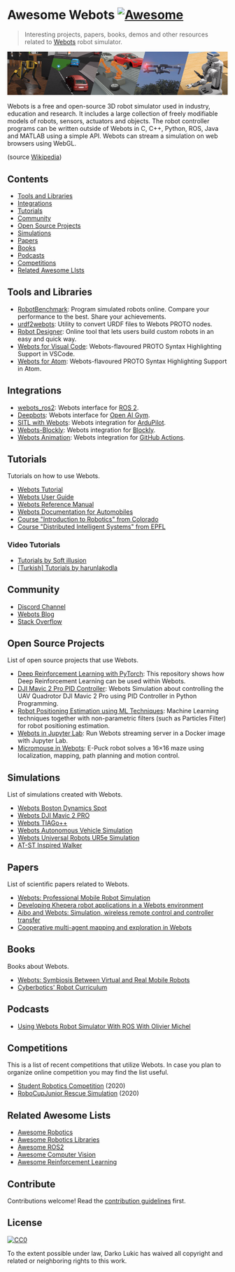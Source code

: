 # Awesome Webots [![Awesome](https://awesome.re/badge.svg)](https://awesome.re)


> Interesting projects, papers, books, demos and other resources related to [Webots](https://github.com/cyberbotics/webots) robot simulator.

![Webots Cover](assets/cover.png)

Webots is a free and open-source 3D robot simulator used in industry, education and research. It includes a large collection of freely modifiable models of robots, sensors, actuators and objects. The robot controller programs can be written outside of Webots in C, C++, Python, ROS, Java and MATLAB using a simple API. Webots can stream a simulation on web browsers using WebGL. 

(source [Wikipedia](https://en.wikipedia.org/wiki/Webots))


## Contents

- [Tools and Libraries](#tools-and-libraries)
- [Integrations](#itegrations)
- [Tutorials](#tutorials)
- [Community](#community)
- [Open Source Projects](#projects)
- [Simulations](#simulaitons)
- [Papers](#papers)
- [Books](#books)
- [Podcasts](#podcasts)
- [Competitions](#competitions)
- [Related Awesome LIsts](#related-awesome-lists)


## Tools and Libraries

- [RobotBenchmark](https://robotbenchmark.net/): Program simulated robots online. Compare your performance to the best. Share your achievements.
- [urdf2webots](https://github.com/cyberbotics/urdf2webots): Utility to convert URDF files to Webots PROTO nodes.
- [Robot Designer](https://github.com/cyberbotics/robot-designer): Online tool that lets users build custom robots in an easy and quick way.
- [Webots for Visual Code](https://marketplace.visualstudio.com/items?itemName=pymzor.language-proto-webots): Webots-flavoured PROTO Syntax Highlighting Support in VSCode.
- [Webots for Atom](https://github.com/tn12787/PROTO-Webots): Webots-flavoured PROTO Syntax Highlighting Support in Atom.

## Integrations

- [webots_ros2](https://github.com/cyberbotics/webots_ros2): Webots interface for [ROS 2](http://docs.ros.org/en/foxy/).
- [Deepbots](https://github.com/aidudezzz/deepbots): Webots interface for [Open AI Gym](https://gym.openai.com/).
- [SITL with Webots](https://ardupilot.org/dev/docs/sitl-with-webots.html): Webots integration for [ArduPilot](https://ardupilot.org/).
- [Webots-Blockly](https://github.com/victorhu3/Webots-Blockly): Webots integration for [Blockly](https://developers.google.com/blockly).
- [Webots Animation](https://github.com/marketplace/actions/webots-animation): Webots integration for [GitHub Actions](https://github.com/features/actions).

## Tutorials

Tutorials on how to use Webots.

- [Webots Tutorial](https://cyberbotics.com/doc/guide/tutorials)
- [Webots User Guide](https://cyberbotics.com/doc/guide/index)
- [Webots Reference Manual](https://cyberbotics.com/doc/reference/index)
- [Webots Documentation for Automobiles](https://cyberbotics.com/doc/automobile/index)
- [Course "Introduction to Robotics" from Colorado](http://correll.cs.colorado.edu/?s=webots)
- [Course "Distributed Intelligent Systems" from EPFL](https://www.epfl.ch/labs/disal/teaching/distributed_intelligent_systems/exercises/)

### Video Tutorials

- [Tutorials by Soft illusion](https://www.youtube.com/playlist?list=PLt69C9MnPchlWEV5AEhfT2HajlE2SJ55V)
- [[Turkish] Tutorials by harunlakodla](https://www.youtube.com/playlist?list=PL2gHOyQeamXK-UtKcDOBqy1TC7iazIaWE)


## Community

- [Discord Channel](https://discord.com/invite/nTWbN9m)
- [Webots Blog](https://www.cyberbotics.com/doc/blog/Webots-2020-a-release)
- [Stack Overflow](https://stackoverflow.com/questions/tagged/webots)


## Open Source Projects

List of open source projects that use Webots.

- [Deep Reinforcement Learning with PyTorch](https://github.com/LucasWaelti/RL_Webots): This repository shows how Deep Reinforcement Learning can be used within Webots.
- [DJI Mavic 2 Pro PID Controller](https://github.com/alpinmaarif/Webots-DJI-Mavic-2-Pro-PID-Controller): Webots Simulation about controlling the UAV Quadrotor DJI Mavic 2 Pro using PID Controller in Python Programming.
- [Robot Positioning Estimation using ML Techniques](https://github.com/joangerard/webots-thesis): Machine Learning techniques together with non-parametric filters (such as Particles Filter) for robot positioning estimation.
- [Webots in Jupyter Lab](https://github.com/RobInLabUJI/Webots-Docker): Run Webots streaming server in a Docker image with Jupyter Lab.
- [Micromouse in Webots](https://emstef.github.io/Micromouse/): E-Puck robot solves a 16×16 maze using localization, mapping, path planning and motion control.


## Simulations

List of simulations created with Webots.

- [Webots Boston Dynamics Spot](https://www.youtube.com/watch?v=b5mVe6dk0wI)
- [Webots DJI Mavic 2 PRO](https://www.youtube.com/watch?v=-hJssj_Vcw8)
- [Webots TIAGo++](https://www.youtube.com/watch?v=2KYpuaREQm0)
- [Webots Autonomous Vehicle Simulation](https://www.youtube.com/watch?v=RhzZ6Ao6Shc)
- [Webots Universal Robots UR5e Simulation](https://www.youtube.com/watch?v=WIY9ebqSXUc)
- [AT-ST Inspired Walker](https://twitter.com/mantisrobot/status/1254693299702714369)

## Papers

List of scientific papers related to Webots.

- [Webots: Professional Mobile Robot Simulation](https://journals.sagepub.com/doi/pdf/10.5772/5618)
- [Developing Khepera robot applications in a Webots environment](https://ieeexplore.ieee.org/abstract/document/903293)
- [Aibo and Webots: Simulation, wireless remote control and controller transfer](https://www.sciencedirect.com/science/article/abs/pii/S0921889006000327)
- [Cooperative multi-agent mapping and exploration in Webots](https://ieeexplore.ieee.org/abstract/document/4803950)


## Books

Books about Webots.

- [Webots: Symbiosis Between Virtual and Real Mobile Robots](https://link.springer.com/chapter/10.1007/3-540-68686-X_24)
- [Cyberbotics' Robot Curriculum](https://en.wikibooks.org/wiki/Cyberbotics%27_Robot_Curriculum) 


## Podcasts

- [Using Webots Robot Simulator With ROS With Olivier Michel](https://www.theconstructsim.com/webots-robot-simulator-ros-olivier-michel/)


## Competitions

This is a list of recent competitions that utilize Webots.
In case you plan to organize online competition you may find the list useful.

- [Student Robotics Competition](https://studentrobotics.org/docs/competition-simulator/) (2020)
- [RoboCupJunior Rescue Simulation](https://junior.forum.robocup.org/t/call-for-volunteers-teams-robocupjunior-rescue-simulation-virtual-workshops/1441) (2020)


## Related Awesome Lists
- [Awesome Robotics](https://github.com/kiloreux/awesome-robotics/)
- [Awesome Robotics Libraries](https://github.com/jslee02/awesome-robotics-libraries)
- [Awesome ROS2](https://github.com/fkromer/awesome-ros2)
- [Awesome Computer Vision](https://github.com/jbhuang0604/awesome-computer-vision)
- [Awesome Reinforcement Learning](https://github.com/aikorea/awesome-rl/)

## Contribute

Contributions welcome! Read the [contribution guidelines](contributing.md) first.


## License

[![CC0](https://mirrors.creativecommons.org/presskit/buttons/88x31/svg/cc-zero.svg)](https://creativecommons.org/publicdomain/zero/1.0)

To the extent possible under law, Darko Lukic has waived all copyright and
related or neighboring rights to this work.
